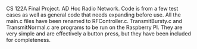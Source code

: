 CS 122A Final Project.
AD Hoc Radio Network. 
Code is from a few test cases as well as general code that needs expanding before use.
All the main.c files have been renamed to RFController.c.
TransmitBursty.c and TransmitNormal.c are programs to be run on the Raspberry PI. They are very simple and are effectively a button press, but they have been included for completeness.
